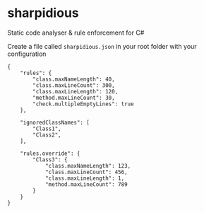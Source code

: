 # sharpidious
Static code analyser & rule enforcement for C#

Create a file called `sharpidious.json` in your root folder with your configuration

```
{
    "rules": {
        "class.maxNameLength": 40,
        "class.maxLineCount": 300,
        "class.maxLineLength": 120,
        "method.maxLineCount": 30,
        "check.multipleEmptyLines": true
    },

    "ignoredClassNames": [
        "Class1",
        "Class2",
    ],

    "rules.override": {
        "Class3": {
            "class.maxNameLength": 123,
            "class.maxLineCount": 456,
            "class.maxLineLength": 1,
            "method.maxLineCount": 789
        }
    }
}
```
